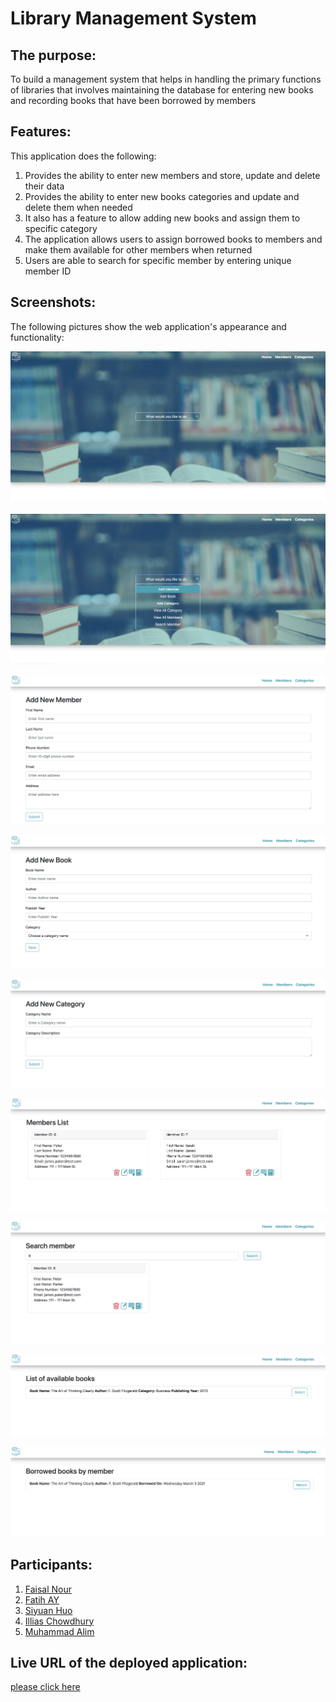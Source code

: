 # Library Management System

## The purpose:

To build a management system that helps in handling the primary functions of libraries that involves maintaining the database for entering new books and recording books that have been borrowed by members

## Features:

This application does the following:

1. Provides the ability to enter new members and store, update and delete their data
2. Provides the ability to enter new books categories and update and delete them when needed
3. It also has a feature to allow adding new books and assign them to specific category
4. The application allows users to assign borrowed books to members and make them available for other members when returned
5. Users are able to search for specific member by entering unique member ID

## Screenshots:

The following pictures show the web application's appearance and functionality:

![Homepage of Library Management System](/public/assets/img/home-page.png)

![Homepage displays a list of option users can choose from](/public/assets/img/list-options.png)

![Screen displays add new member form](/public/assets/img/add-member.png)

![Screen displays add new book form](/public/assets/img/add-book.png)

![Screen displays an empty category form](/public/assets/img/add-category.png)

![Screen shows a list of stored members](/public/assets/img/members-list.png)

![Screen shows search by member ID page](/public/assets/img/search-member.png)

![Screen shows list of available books](/public/assets/img/available-book.png)

![Screen shows borrowed book by member ID](/public/assets/img/borrowed-book.png)

## Participants:

1. [Faisal Nour](https://github.com/faisalsnour)
2. [Fatih AY](https://github.com/fatihay53)
3. [Siyuan Huo](https://github.com/siyuanhuo)
4. [Illias Chowdhury](https://github.com/iliasc8)
5. [Muhammad Alim](https://github.com/muhammadalim5)

## Live URL of the deployed application:

[please click here]()
